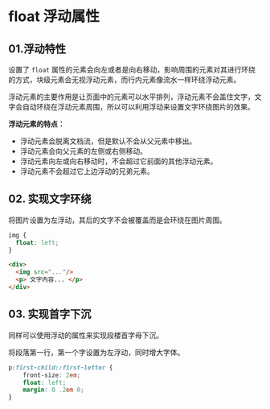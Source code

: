 # float 浮动属性

## 01.浮动特性
设置了 `float` 属性的元素会向左或者是向右移动，影响周围的元素对其进行环绕的方式，块级元素会无视浮动元素，而行内元素像流水一样环绕浮动元素。

浮动元素的主要作用是让页面中的元素可以水平排列，浮动元素不会盖住文字，文字会自动环绕在浮动元素周围，所以可以利用浮动来设置文字环绕图片的效果。

**浮动元素的特点：**

- 浮动元素会脱离文档流，但是默认不会从父元素中移出。
- 浮动元素会向父元素的左侧或右侧移动。
- 浮动元素向左或向右移动时，不会超过它前面的其他浮动元素。
- 浮动元素不会超过它上边浮动的兄弟元素。



## 02. 实现文字环绕
将图片设置为左浮动，其后的文字不会被覆盖而是会环绕在图片周围。

```css
img {
  float: left;
}
```

```html
<div>
  <img src="..."/>
  <p> 文字内容... </p>
</div>
```



## 03. 实现首字下沉
同样可以使用浮动的属性来实现段楼首字母下沉。

将段落第一行，第一个字设置为左浮动，同时增大字体。
```css
p:first-child::first-letter {
    front-size: 2em;
    float: left;
    margin: 0 .2em 0; 
}
```

